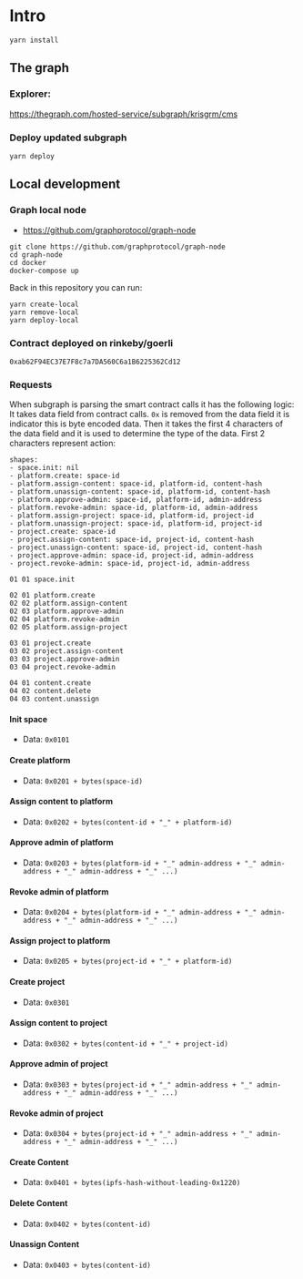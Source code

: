 # Intro

```shell
yarn install
```

## The graph
### Explorer:
https://thegraph.com/hosted-service/subgraph/krisgrm/cms
### Deploy updated subgraph
```shell
yarn deploy 
```

## Local development

### Graph local node
- https://github.com/graphprotocol/graph-node
```shell
git clone https://github.com/graphprotocol/graph-node
cd graph-node
cd docker
docker-compose up
```
Back in this repository you can run:
```shell
yarn create-local
yarn remove-local
yarn deploy-local
```

### Contract deployed on rinkeby/goerli
`0xab62F94EC37E7F8c7a7DA560C6a1B6225362Cd12`

### Requests
When subgraph is parsing the smart contract calls it has the following logic:
It takes data field from contract calls. `0x` is removed from the data field it is indicator this is byte encoded data.
Then it takes the first 4 characters of the data field and it is used to determine the type of the data.
First 2 characters represent action:

```shell
shapes:
- space.init: nil
- platform.create: space-id
- platform.assign-content: space-id, platform-id, content-hash
- platform.unassign-content: space-id, platform-id, content-hash
- platform.approve-admin: space-id, platform-id, admin-address
- platform.revoke-admin: space-id, platform-id, admin-address
- platform.assign-project: space-id, platform-id, project-id
- platform.unassign-project: space-id, platform-id, project-id
- project.create: space-id
- project.assign-content: space-id, project-id, content-hash
- project.unassign-content: space-id, project-id, content-hash
- project.approve-admin: space-id, project-id, admin-address
- project.revoke-admin: space-id, project-id, admin-address

01 01 space.init

02 01 platform.create
02 02 platform.assign-content
02 03 platform.approve-admin
02 04 platform.revoke-admin
02 05 platform.assign-project

03 01 project.create
03 02 project.assign-content
03 03 project.approve-admin
03 04 project.revoke-admin

04 01 content.create
04 02 content.delete
04 03 content.unassign
```

#### Init space
- Data: `0x0101`

#### Create platform
- Data: `0x0201 + bytes(space-id)`
#### Assign content to platform
- Data: `0x0202 + bytes(content-id + "_" + platform-id)`
#### Approve admin of platform
- Data: `0x0203 + bytes(platform-id + "_" admin-address + "_" admin-address + "_" admin-address + "_" ...)`
#### Revoke admin of platform
- Data: `0x0204 + bytes(platform-id + "_" admin-address + "_" admin-address + "_" admin-address + "_" ...)`
#### Assign project to platform
- Data: `0x0205 + bytes(project-id + "_" + platform-id)`

#### Create project
- Data: `0x0301`
#### Assign content to project
- Data: `0x0302 + bytes(content-id + "_" + project-id)`
#### Approve admin of project
- Data: `0x0303 + bytes(project-id + "_" admin-address + "_" admin-address + "_" admin-address + "_" ...)`
#### Revoke admin of project
- Data: `0x0304 + bytes(project-id + "_" admin-address + "_" admin-address + "_" admin-address + "_" ...)`

#### Create Content
- Data: `0x0401 + bytes(ipfs-hash-without-leading-0x1220)`
#### Delete Content
- Data: `0x0402 + bytes(content-id)`
#### Unassign Content
- Data: `0x0403 + bytes(content-id)`